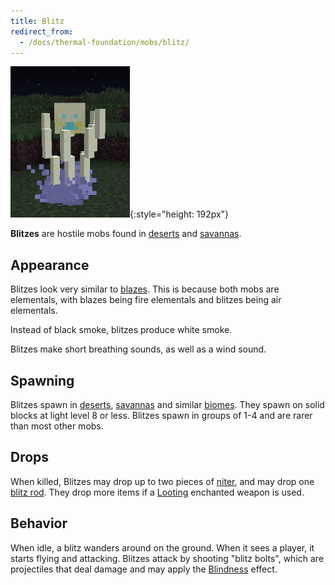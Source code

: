 ```yaml
---
title: Blitz
redirect_from:
  - /docs/thermal-foundation/mobs/blitz/
---
```


![Blitz](/assets/images/thermal-foundation/blitz.png){:style="height: 192px"}


**Blitzes** are hostile mobs found in
[deserts](https://minecraft.gamepedia.com/Desert) and
[savannas](https://minecraft.gamepedia.com/Savanna).


Appearance
----------

Blitzes look very similar to [blazes](https://minecraft.gamepedia.com/Blaze).
This is because both mobs are elementals, with blazes being fire elementals and
blitzes being air elementals.

Instead of black smoke, blitzes produce white smoke.

Blitzes make short breathing sounds, as well as a wind sound.


Spawning
--------

Blitzes spawn in [deserts](https://minecraft.gamepedia.com/Desert),
[savannas](https://minecraft.gamepedia.com/Savanna) and similar
[biomes](https://minecraft.gamepedia.com/Biome). They spawn on solid blocks at
light level 8 or less. Blitzes spawn in groups of 1-4 and are rarer than most
other mobs.


Drops
-----

When killed, Blitzes may drop up to two pieces of
[niter](/docs/thermal-foundation/items/materials/other/niter/), and may drop one
[blitz rod](/docs/thermal-foundation/items/materials/elemental/blitz-rod/). They
drop more items if a [Looting](https://minecraft.gamepedia.com/Looting)
enchanted weapon is used.


Behavior
--------

When idle, a blitz wanders around on the ground. When it sees a player, it
starts flying and attacking. Blitzes attack by shooting "blitz bolts", which are
projectiles that deal damage and may apply the
[Blindness](https://minecraft.gamepedia.com/Blindness) effect.
